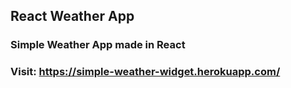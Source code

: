 ## React Weather App
### Simple Weather App made in React
### Visit: https://simple-weather-widget.herokuapp.com/
